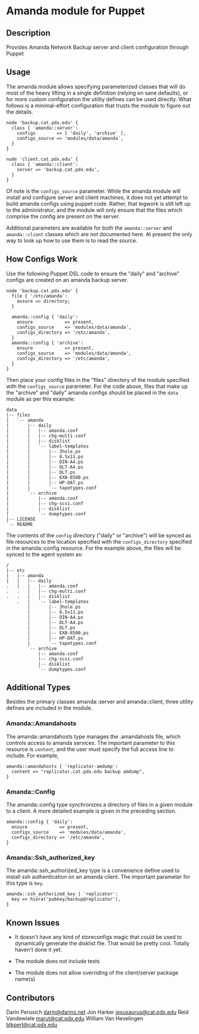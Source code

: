 # Amanda module for Puppet

## Description

Provides Amanda Network Backup server and client configuration through Puppet

## Usage

The amanda module allows specifying parameterized classes that will do most of
the heavy lifting in a single definition (relying on sane defaults), or for
more custom configuration the utility defines can be used directly. What
follows is a minimal-effort configuration that trusts the module to figure out
the details.

    node 'backup.cat.pdx.edu' {
      class { 'amanda::server':
        configs        => [ 'daily', 'archive' ],
        configs_source => 'modules/data/amanda',
      }
    }

    node 'client.cat.pdx.edu' {
      class { 'amanda::client':
        server => 'backup.cat.pdx.edu',
      }
    }

Of note is the `configs_source` parameter. While the amanda module will
install and configure server and client machines, it does not yet attempt to build
amanda configs using puppet code. Rather, that legwork is still left up to the
administrator, and the module will only ensure that the files which comprise
the config are present on the server.

Additional parameters are available for both the `amanda::server` and
`amanda::client` classes which are not documented here. At present the only
way to look up how to use them is to read the source.

## How Configs Work

Use the following Puppet DSL code to ensure the "daily" and "archive" configs
are created on an amanda backup server.

    node 'backup.cat.pdx.edu' {
      file { '/etc/amanda':
        ensure => directory;
      }

      amanda::config { 'daily':
        ensure            => present,
        configs_source    => 'modules/data/amanda',
        configs_directory => '/etc/amanda',
      }
      amanda::config { 'archive':
        ensure            => present,
        configs_source    => 'modules/data/amanda',
        configs_directory => '/etc/amanda',
      }
    }

Then place your config files in the "files" directory of the module specified
with the `configs_source` parameter. For the code above, files that make up
the "archive" and "daily" amanda configs should be placed in the `data` module
as per this example:

    data
    |-- files
    |   `-- amanda
    |       |-- daily
    |       |   |-- amanda.conf
    |       |   |-- chg-multi.conf
    |       |   |-- disklist
    |       |   `-- label-templates
    |       |       |-- 3hole.ps
    |       |       |-- 8.5x11.ps
    |       |       |-- DIN-A4.ps
    |       |       |-- DLT-A4.ps
    |       |       |-- DLT.ps
    |       |       |-- EXB-8500.ps
    |       |       |-- HP-DAT.ps
    |       |       `-- tapetypes.conf
    |       `-- archive
    |           |-- amanda.conf
    |           |-- chg-scsi.conf
    |           |-- disklist
    |           `-- dumptypes.conf
    |-- LICENSE
    `-- README

The contents of the `config` directory ("daily" or "archive") will be synced
as file resources to the location specified with the `configs_directory`
specified in the amanda::config resource. For the example above, the files
will be synced to the agent system as:

    /
    |-- etc
    |   |-- amanda
    |   |   |-- daily
    .   |   |   |-- amanda.conf
    .   .   |   |-- chg-multi.conf
    .   .   |   |-- disklist
        .   |   `-- label-templates
            |       |-- 3hole.ps
            |       |-- 8.5x11.ps
            |       |-- DIN-A4.ps
            |       |-- DLT-A4.ps
            |       |-- DLT.ps
            |       |-- EXB-8500.ps
            |       |-- HP-DAT.ps
            |       `-- tapetypes.conf
            `-- archive
                |-- amanda.conf
                |-- chg-scsi.conf
                |-- disklist
                `-- dumptypes.conf

## Additional Types

Besides the primary classes amanda::server and amanda::client, three utility
defines are included in the module.

### Amanda::Amandahosts

The amanda::amandahosts type manages the .amandahosts file, which controls
access to amanda services. The important parameter to this resource is
`content`, and the user must specify the full access line to include. For
example,

    amanda::amandahosts { 'replicator-amdump':
      content => "replicator.cat.pdx.edu backup amdump",
    }

### Amanda::Config

The amanda::config type synchronizes a directory of files in a given module to
a client. A more detailed example is given in the preceding section.

    amanda::config { 'daily':
      ensure            => present,
      configs_source    => 'modules/data/amanda',
      configs_directory => '/etc/amanda',
    }

### Amanda::Ssh_authorized_key

The amanda::ssh_authorized_key type is a convenience define used to install
ssh authentication on an amanda client. The important parameter for this type
is `key`.

    amanda::ssh_authorized_key { 'replicator':
      key => hiera('pubkey/backup@replicator'),
    }

## Known Issues

* It doesn't have any kind of storeconfigs magic that could be used to
  dynamically generate the disklist file. That would be pretty cool. Totally
  haven't done it yet.

* The module does not include tests

* The module does not allow overriding of the client/server package name(s)

## Contributors
Darin Perusich <darin@darins.net>
Jon Harker <jesusaurus@cat.pdx.edu>
Reid Vandewiele <marut@cat.pdx.edu>
William Van Hevelingen <blkperl@cat.pdx.edu>
